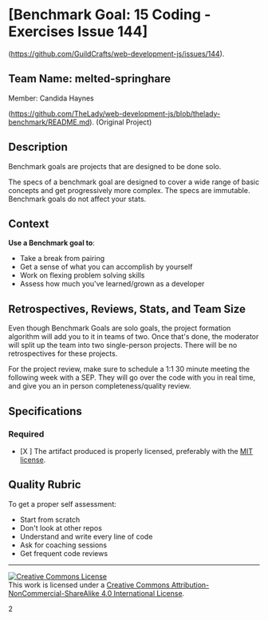 #  [Benchmark Goal: 15 Coding - Exercises Issue 144]
(https://github.com/GuildCrafts/web-development-js/issues/144).

## Team Name: melted-springhare
Member: Candida Haynes

(https://github.com/TheLady/web-development-js/blob/thelady-benchmark/README.md). 
(Original Project)



## Description
Benchmark goals are projects that are designed to be done solo. 

The specs of a benchmark goal are designed to cover a wide range of basic concepts and get progressively more complex. The specs are immutable. Benchmark goals do not affect your stats. 

## Context

**Use a Benchmark goal to**:
- Take a break from pairing
- Get a sense of what you can accomplish by yourself
- Work on flexing problem solving skills 
- Assess how much you've learned/grown as a developer

## Retrospectives,  Reviews, Stats, and Team Size

Even though Benchmark Goals are solo goals, the project formation algorithm will add you to it in teams of two. Once that's done, the moderator will split up the team into two single-person projects. There will be no retrospectives for these projects.

For the project review, make sure to schedule a 1:1 30 minute meeting the following week with a SEP. They will go over the code with you in real time, and give you an in person completeness/quality review. 

## Specifications


### Required

- [X ] The artifact produced is properly licensed, preferably with the [MIT license][mit-license].

## Quality Rubric

To get a proper self assessment:

- Start from scratch
- Don't look at other repos
- Understand and write every line of code
- Ask for coaching sessions
- Get frequent code reviews

---

<!-- LICENSE -->

<a rel="license" href="http://creativecommons.org/licenses/by-nc-sa/4.0/"><img alt="Creative Commons License" style="border-width:0" src="https://i.creativecommons.org/l/by-nc-sa/4.0/80x15.png" /></a>
<br />This work is licensed under a <a rel="license" href="http://creativecommons.org/licenses/by-nc-sa/4.0/">Creative Commons Attribution-NonCommercial-ShareAlike 4.0 International License</a>.

[mit-license]: https://opensource.org/licenses/MIT

2

